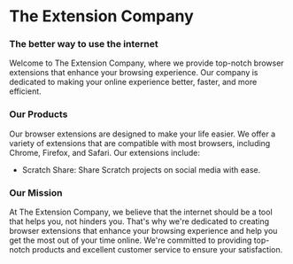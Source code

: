 # The Extension Company
### The better way to use the internet
Welcome to The Extension Company, where we provide top-notch browser extensions that enhance your browsing experience. Our company is dedicated to making your online experience better, faster, and more efficient.

### Our Products
Our browser extensions are designed to make your life easier. We offer a variety of extensions that are compatible with most browsers, including Chrome, Firefox, and Safari. Our extensions include:

* Scratch Share: Share Scratch projects on social media with ease.

### Our Mission
At The Extension Company, we believe that the internet should be a tool that helps you, not hinders you. That's why we're dedicated to creating browser extensions that enhance your browsing experience and help you get the most out of your time online. We're committed to providing top-notch products and excellent customer service to ensure your satisfaction.
